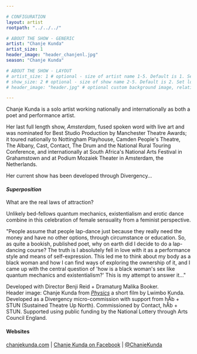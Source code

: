 ```yaml
---

# CONFIGURATION
layout: artist
rootpath: "../../../"

# ABOUT THE SHOW - GENERIC
artist: "Chanje Kunda"
artist_size: 1
header_image: "header_chanjenl.jpg"
season: "Chanje Kunda"

# ABOUT THE SHOW - LAYOUT
# artist_size: 1 # optional - size of artist name 1-5. Default is 1. Set longer names to lower values
# show_size: 2 # optional - size of show name 2-5. Default is 2. Set longer names to lower values
# header_image: "header.jpg" # optional custom background image, relative to current page

---
```

Chanje Kunda is a solo artist working nationally and internationally as both a poet and performance artist.        
         
Her last full length show, *Amsterdam*, fused spoken word with live art and was nominated for Best Studio Production by Manchester Theatre Awards; it toured nationally to Nottingham Playhouse, Camden People's Theatre, The Albany, Cast, Contact, The Drum and the National Rural Touring Conference, and internationally at South Africa's National Arts Festival in Grahamstown and at Podium Mozaiek Theater in Amsterdam, the Netherlands.         
         
Her current show has been developed through Divergency…        
         
#### *Superposition*
What are the real laws of attraction?         
         
Unlikely bed-fellows quantum mechanics, existentialism and erotic dance combine in this celebration of female sensuality from a feminist perspective.
         
"People assume that people lap-dance just because they really need the money and have no other options, through circumstance or education. So, as quite a bookish, published poet, why on earth did I decide to do a lap-dancing course? The truth is I absolutely fell in love with it as a performance style and means of self-expression. This led me to think about my body as a black woman and how I can find ways of exploring the ownership of it, and I came up with the central question of 'how is a black woman's sex like quantum mechanics and existentialism?' This is my attempt to answer it…"       
         
Developed with Director Benji Reid + Dramaturg Malika Booker.  
Header image: Chanje Kunda from
<a href="https://vimeo.com/148735827" target="_blank">*Physics*</a> a short film by Lwimbo Kunda.        
Developed as a Divergency micro-commission with support from hÅb + STUN (Sustained Theatre Up North). Commissioned by Contact, hÅb + STUN. Supported using public funding by the National Lottery through Arts Council England.        
         
#### Websites          
<a href="http://www.chanjekunda.com" target="_blank">chanjekunda.com</a> | <a href="http://facebook.com/Chanje-Kunda-Page-196097173743336" target="_blank">Chanje Kunda on Facebook</a> | <a href="http://twitter.com/ChanjeKunda" target="_blank">@ChanjeKunda</a>
